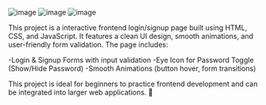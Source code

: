 ![image](https://github.com/user-attachments/assets/cbc9ff65-6e65-43d6-935d-8707b50ae8c9)
![image](https://github.com/user-attachments/assets/850e593c-bbc0-4bc6-acd9-f29508813716)
![image](https://github.com/user-attachments/assets/baa5319c-1510-4cd0-9d7b-51d9380c7f76)


This project is a interactive frontend login/signup page built using HTML, CSS, and JavaScript. It features a clean UI design, smooth animations, and user-friendly form validation. The page includes:

-Login & Signup Forms with input validation
-Eye Icon for Password Toggle (Show/Hide Password)
-Smooth Animations (button hover, form transitions)

This project is ideal for beginners to practice frontend development and can be integrated into larger web applications. 🚀
